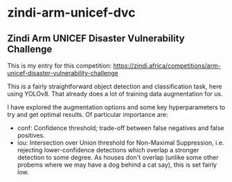 # zindi-arm-unicef-dvc

## Zindi Arm UNICEF Disaster Vulnerability Challenge

This is my entry for this competition:
https://zindi.africa/competitions/arm-unicef-disaster-vulnerability-challenge

This is a fairly straightforward object detection and classification task,
here using YOLOv8. That already does a lot of training data augmentation
for us.

I have explored the augmentation options and some key hyperparameters to try
and get optimal results. Of particular importance are:

* conf: Confidence threshold; trade-off between false negatives and false
        positives.
* iou: Intersection over Union threshold for Non-Maximal Suppression, i.e.
    rejecting lower-confidence detections which overlap a stronger detection
    to some degree. As houses don't overlap (unlike some other probems where
    we may have a dog behind a cat say), this is set fairly low.
    